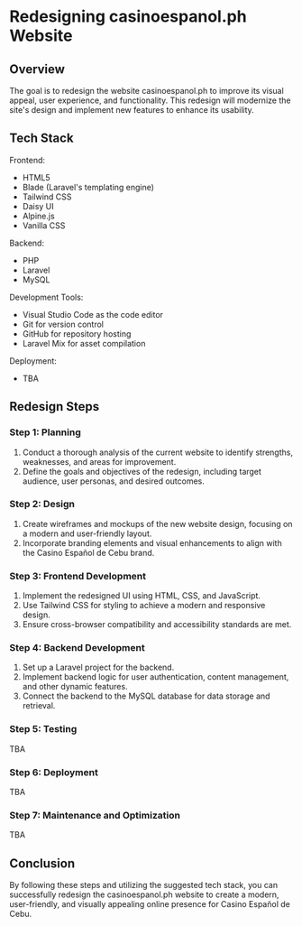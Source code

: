 # Redesigning casinoespanol.ph Website

## Overview

The goal is to redesign the website casinoespanol.ph to improve its visual appeal, user experience, and functionality. This redesign will modernize the site's design and implement new features to enhance its usability.

## Tech Stack

Frontend:

-   HTML5
-   Blade (Laravel's templating engine)
-   Tailwind CSS
-   Daisy UI
-   Alpine.js
-   Vanilla CSS

Backend:

-   PHP
-   Laravel
-   MySQL

Development Tools:

-   Visual Studio Code as the code editor
-   Git for version control
-   GitHub for repository hosting
-   Laravel Mix for asset compilation

Deployment:

-   TBA

## Redesign Steps

### Step 1: Planning

1. Conduct a thorough analysis of the current website to identify strengths, weaknesses, and areas for improvement.
2. Define the goals and objectives of the redesign, including target audience, user personas, and desired outcomes.

### Step 2: Design

1. Create wireframes and mockups of the new website design, focusing on a modern and user-friendly layout.
2. Incorporate branding elements and visual enhancements to align with the Casino Español de Cebu brand.

### Step 3: Frontend Development

1. Implement the redesigned UI using HTML, CSS, and JavaScript.
2. Use Tailwind CSS for styling to achieve a modern and responsive design.
3. Ensure cross-browser compatibility and accessibility standards are met.

### Step 4: Backend Development

1. Set up a Laravel project for the backend.
2. Implement backend logic for user authentication, content management, and other dynamic features.
3. Connect the backend to the MySQL database for data storage and retrieval.

### Step 5: Testing

TBA

### Step 6: Deployment

TBA

### Step 7: Maintenance and Optimization

TBA

## Conclusion

By following these steps and utilizing the suggested tech stack, you can successfully redesign the casinoespanol.ph website to create a modern, user-friendly, and visually appealing online presence for Casino Español de Cebu.
